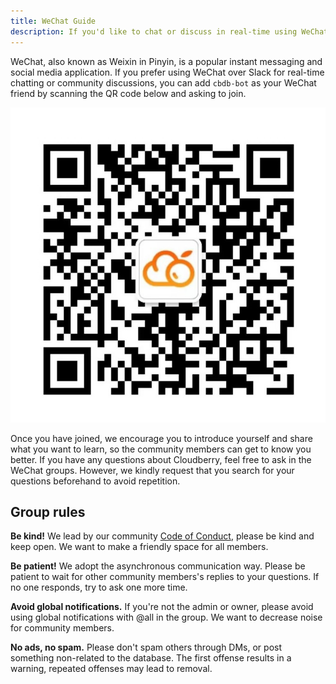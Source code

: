 ```yaml
---
title: WeChat Guide
description: If you'd like to chat or discuss in real-time using WeChat (in Mandarin Chinese), please feel free to request to join our WeChat groups.
---
```


WeChat, also known as Weixin in Pinyin, is a popular instant messaging and
social media application. If you prefer using WeChat over Slack for real-time
chatting or community discussions, you can add `cbdb-bot` as your WeChat
friend by scanning the QR code below and asking to join.

![WeChat](../../../static/img/wechat-cbdb-bot.jpg)

Once you have joined, we encourage you to introduce yourself and share what
you want to learn, so the community members can get to know you better. If you
have any questions about Cloudberry, feel free to ask in the WeChat groups.
However, we kindly request that you search for your questions beforehand to
avoid repetition.

## Group rules

**Be kind!** We lead by our community [Code of
Conduct](https://www.apache.org/foundation/policies/conduct), please
be kind and keep open. We want to make a friendly space for all
members.

**Be patient!** We adopt the asynchronous communication way. Please be patient
to wait for other community members's replies to your questions. If no one
responds, try to ask one more time.

**Avoid global notifications.** If you're not the admin or owner, please avoid
using global notifications with @all in the group. We want to decrease noise
for community members.

**No ads, no spam.** Please don't spam others through DMs, or post something
non-related to the database. The first offense results in a warning, repeated
offenses may lead to removal.
